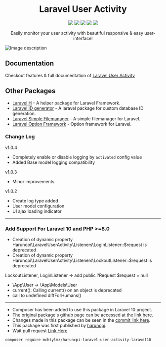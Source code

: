 <h1 align="center">Laravel User Activity</h1>
<p align="center"><a href="https://packagist.org/packages/haruncpi/laravel-user-activity"><img src="https://badgen.net/packagist/v/haruncpi/laravel-user-activity" /></a>
    <a href="https://creativecommons.org/licenses/by/4.0/"><img src="https://badgen.net/badge/licence/CC BY 4.0/23BCCB" /></a>
     <a href=""><img src="https://badgen.net/packagist/dt/haruncpi/laravel-user-activity"/></a>
    <a href="https://twitter.com/laravelarticle"><img src="https://badgen.net/badge/twitter/@laravelarticle/1DA1F2?icon&label" /></a>
    <a href="https://facebook.com/laravelarticle"><img src="https://badgen.net/badge/facebook/laravelarticle/3b5998"/></a>
</p>

<p align="center">Easily monitor your user activity with beautiful responsive & easy user-interface!</p>

![Image description](previews/preview.png)

## Documentation
Checkout features & full documentation of [Laravel User Activity](https://laravelarticle.com/laravel-user-activity)

## Other Packages
- [Laravel H](https://github.com/haruncpi/laravel-h) - A helper package for Laravel Framework.
- [Laravel ID generator](https://github.com/haruncpi/laravel-id-generator) - A laravel package for custom database ID generation.
- [Laravel Simple Filemanager](https://github.com/haruncpi/laravel-simple-filemanager) - A simple filemanager for Laravel.
- [Laravel Option Framework](https://github.com/haruncpi/laravel-option-framework) - Option framework for Laravel.

### Change Log

v1.0.4
- Completely enable or disable logging by `activated` config value
- Added Base model logging compatibility

v1.0.3
- Minor improvements

v1.0.2
- Create log type added
- User model configuration
- UI ajax loading indicator

----
### Add Support For Laravel 10 and PHP >=8.0
- Creation of dynamic property Haruncpi\LaravelUserActivity\Listeners\LoginListener::$request is deprecated
- Creation of dynamic property Haruncpi\LaravelUserActivity\Listeners\LockoutListener::$request is deprecated

LockoutListener, LoginListener -> add public ?Request $request = null
- \App\User -> \App\Models\User
- current(): Calling current() on an object is deprecated
- call to undefined diffForHumans()

----
- Composer has been added to use this package in Laravel 10 project.
- The original package's github page can be accessed at the [link here](https://github.com/haruncpi/laravel-user-activity).
- Changes made in this package can be seen in the [commit link here](https://github.com/mchtylmz/laravel-user-activity-laravel10/commit/bfd328806002fc5bcfcdcbd590da8e7d4a5e5355).
- This package was first published by [haruncpi](https://github.com/haruncpi).
- Wait pull request [Link Here](https://github.com/haruncpi/laravel-user-activity/pull/45)


```bash
composer require mchtylmz/haruncpi-laravel-user-activity-laravel10
```
